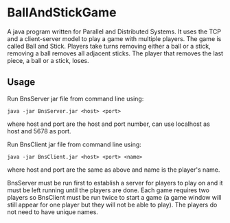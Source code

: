 # BallAndStickGame

A java program written for Parallel and Distributed Systems. It uses the TCP and a client-server model to play a game with multiple players. The game is called Ball and Stick. Players take turns removing either a ball or a stick, removing a ball removes all adjacent sticks. The player that removes the last piece, a ball or a stick, loses.

## Usage

Run BnsServer jar file from command line using:

	java -jar BnsServer.jar <host> <port>
	
where host and port are the host and port number, can use localhost as host
and 5678 as port.

Run BnsClient jar file from command line using:

	java -jar BnsClient.jar <host> <port> <name>
	
where host and port are the same as above and name is the player's name.

BnsServer must be run first to establish a server for players to play on and
it must be left running until the players are done. Each game requires two
players so BnsClient must be run twice to start a game (a game window will 
still appear for one player but they will not be able to play). The players
do not need to have unique names.